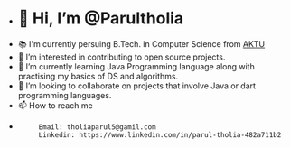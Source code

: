 - # 👋 Hi, I’m @Parultholia
- 📚 I'm currently persuing B.Tech. in Computer Science from [AKTU](https://aktu.ac.in
) 
- 👀 I’m interested in contributing to open source projects. 
- 🌱 I’m currently learning Java Programming language along with practising my basics of DS and algorithms.
- 💞️ I’m looking to collaborate on projects that involve Java or dart programming languages. 
- 📫 How to reach me 
-
           Email: tholiaparul5@gamil.com
           Linkedin: https://www.linkedin.com/in/parul-tholia-482a711b2


